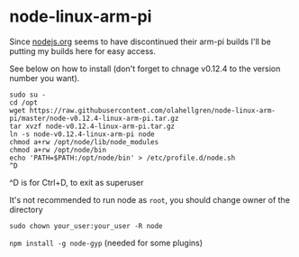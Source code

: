 # node-linux-arm-pi
Since [nodejs.org](http://www.nodejs.org) seems to have discontinued their arm-pi builds I'll be putting my builds here for easy access.

See below on how to install (don't forget to chnage v0.12.4 to the version number you want).

```
sudo su -
cd /opt
wget https://raw.githubusercontent.com/olahellgren/node-linux-arm-pi/master/node-v0.12.4-linux-arm-pi.tar.gz
tar xvzf node-v0.12.4-linux-arm-pi.tar.gz
ln -s node-v0.12.4-linux-arm-pi node
chmod a+rw /opt/node/lib/node_modules
chmod a+rw /opt/node/bin
echo 'PATH=$PATH:/opt/node/bin' > /etc/profile.d/node.sh
^D
```
^D is for Ctrl+D, to exit as superuser

It's not recommended to run node as `root`, you should change owner of the directory

`sudo chown your_user:your_user -R node`

`npm install -g node-gyp` (needed for some plugins)